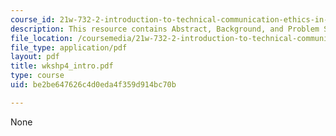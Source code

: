 ```yaml
---
course_id: 21w-732-2-introduction-to-technical-communication-ethics-in-science-and-technology-fall-2006
description: This resource contains Abstract, Background, and Problem Statement.
file_location: /coursemedia/21w-732-2-introduction-to-technical-communication-ethics-in-science-and-technology-fall-2006/be2be647626c4d0eda4f359d914bc70b_wkshp4_intro.pdf
file_type: application/pdf
layout: pdf
title: wkshp4_intro.pdf
type: course
uid: be2be647626c4d0eda4f359d914bc70b

---
```

None